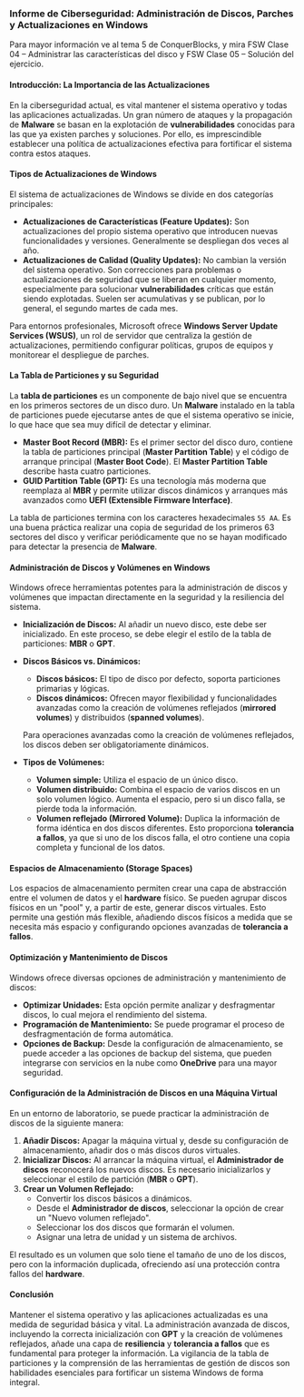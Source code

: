 ### Informe de Ciberseguridad: Administración de Discos, Parches y Actualizaciones en Windows

Para mayor información ve al tema 5 de ConquerBlocks, y mira FSW Clase 04 – Administrar las características del disco y FSW Clase 05 – Solución del ejercicio. 

#### Introducción: La Importancia de las Actualizaciones

En la ciberseguridad actual, es vital mantener el sistema operativo y todas las aplicaciones actualizadas. Un gran número de ataques y la propagación de **Malware** se basan en la explotación de **vulnerabilidades** conocidas para las que ya existen parches y soluciones. Por ello, es imprescindible establecer una política de actualizaciones efectiva para fortificar el sistema contra estos ataques.

#### Tipos de Actualizaciones de Windows

El sistema de actualizaciones de Windows se divide en dos categorías principales:

* **Actualizaciones de Características (Feature Updates):** Son actualizaciones del propio sistema operativo que introducen nuevas funcionalidades y versiones. Generalmente se despliegan dos veces al año.
* **Actualizaciones de Calidad (Quality Updates):** No cambian la versión del sistema operativo. Son correcciones para problemas o actualizaciones de seguridad que se liberan en cualquier momento, especialmente para solucionar **vulnerabilidades** críticas que están siendo explotadas. Suelen ser acumulativas y se publican, por lo general, el segundo martes de cada mes.

Para entornos profesionales, Microsoft ofrece **Windows Server Update Services (WSUS)**, un rol de servidor que centraliza la gestión de actualizaciones, permitiendo configurar políticas, grupos de equipos y monitorear el despliegue de parches.

#### La Tabla de Particiones y su Seguridad

La **tabla de particiones** es un componente de bajo nivel que se encuentra en los primeros sectores de un disco duro. Un **Malware** instalado en la tabla de particiones puede ejecutarse antes de que el sistema operativo se inicie, lo que hace que sea muy difícil de detectar y eliminar.

* **Master Boot Record (MBR):** Es el primer sector del disco duro, contiene la tabla de particiones principal (**Master Partition Table**) y el código de arranque principal (**Master Boot Code**). El **Master Partition Table** describe hasta cuatro particiones.
* **GUID Partition Table (GPT):** Es una tecnología más moderna que reemplaza al **MBR** y permite utilizar discos dinámicos y arranques más avanzados como **UEFI (Extensible Firmware Interface)**.

La tabla de particiones termina con los caracteres hexadecimales `55 AA`. Es una buena práctica realizar una copia de seguridad de los primeros 63 sectores del disco y verificar periódicamente que no se hayan modificado para detectar la presencia de **Malware**.

#### Administración de Discos y Volúmenes en Windows

Windows ofrece herramientas potentes para la administración de discos y volúmenes que impactan directamente en la seguridad y la resiliencia del sistema.

* **Inicialización de Discos:** Al añadir un nuevo disco, este debe ser inicializado. En este proceso, se debe elegir el estilo de la tabla de particiones: **MBR** o **GPT**.
* **Discos Básicos vs. Dinámicos:**
    * **Discos básicos:** El tipo de disco por defecto, soporta particiones primarias y lógicas.
    * **Discos dinámicos:** Ofrecen mayor flexibilidad y funcionalidades avanzadas como la creación de volúmenes reflejados (**mirrored volumes**) y distribuidos (**spanned volumes**).
    
    Para operaciones avanzadas como la creación de volúmenes reflejados, los discos deben ser obligatoriamente dinámicos.

* **Tipos de Volúmenes:**
    * **Volumen simple:** Utiliza el espacio de un único disco.
    * **Volumen distribuido:** Combina el espacio de varios discos en un solo volumen lógico. Aumenta el espacio, pero si un disco falla, se pierde toda la información.
    * **Volumen reflejado (Mirrored Volume):** Duplica la información de forma idéntica en dos discos diferentes. Esto proporciona **tolerancia a fallos**, ya que si uno de los discos falla, el otro contiene una copia completa y funcional de los datos.

#### Espacios de Almacenamiento (Storage Spaces)

Los espacios de almacenamiento permiten crear una capa de abstracción entre el volumen de datos y el **hardware** físico. Se pueden agrupar discos físicos en un "pool" y, a partir de este, generar discos virtuales. Esto permite una gestión más flexible, añadiendo discos físicos a medida que se necesita más espacio y configurando opciones avanzadas de **tolerancia a fallos**.

#### Optimización y Mantenimiento de Discos

Windows ofrece diversas opciones de administración y mantenimiento de discos:

* **Optimizar Unidades:** Esta opción permite analizar y desfragmentar discos, lo cual mejora el rendimiento del sistema.
* **Programación de Mantenimiento:** Se puede programar el proceso de desfragmentación de forma automática.
* **Opciones de Backup:** Desde la configuración de almacenamiento, se puede acceder a las opciones de backup del sistema, que pueden integrarse con servicios en la nube como **OneDrive** para una mayor seguridad.

#### Configuración de la Administración de Discos en una Máquina Virtual

En un entorno de laboratorio, se puede practicar la administración de discos de la siguiente manera:
1.  **Añadir Discos:** Apagar la máquina virtual y, desde su configuración de almacenamiento, añadir dos o más discos duros virtuales.
2.  **Inicializar Discos:** Al arrancar la máquina virtual, el **Administrador de discos** reconocerá los nuevos discos. Es necesario inicializarlos y seleccionar el estilo de partición (**MBR** o **GPT**).
3.  **Crear un Volumen Reflejado:**
    * Convertir los discos básicos a dinámicos.
    * Desde el **Administrador de discos**, seleccionar la opción de crear un "Nuevo volumen reflejado".
    * Seleccionar los dos discos que formarán el volumen.
    * Asignar una letra de unidad y un sistema de archivos.

El resultado es un volumen que solo tiene el tamaño de uno de los discos, pero con la información duplicada, ofreciendo así una protección contra fallos del **hardware**.

#### Conclusión

Mantener el sistema operativo y las aplicaciones actualizadas es una medida de seguridad básica y vital. La administración avanzada de discos, incluyendo la correcta inicialización con **GPT** y la creación de volúmenes reflejados, añade una capa de **resiliencia** y **tolerancia a fallos** que es fundamental para proteger la información. La vigilancia de la tabla de particiones y la comprensión de las herramientas de gestión de discos son habilidades esenciales para fortificar un sistema Windows de forma integral.